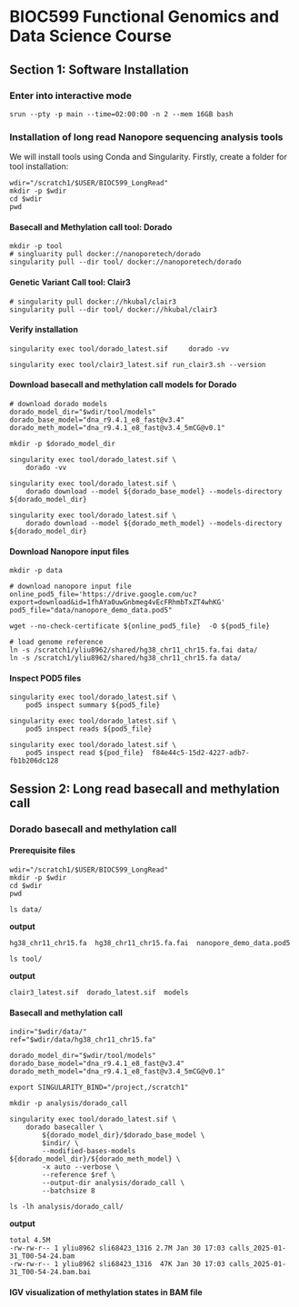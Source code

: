 # BIOC599 Functional Genomics and Data Science Course
## Section 1: Software Installation

### Enter into interactive mode
```
srun --pty -p main --time=02:00:00 -n 2 --mem 16GB bash
```

### Installation of long read Nanopore sequencing analysis tools

We will install tools using Conda and Singularity. Firstly, create a folder for tool installation:
```
wdir="/scratch1/$USER/BIOC599_LongRead"
mkdir -p $wdir
cd $wdir
pwd
```

#### Basecall and Methylation call tool: Dorado

```
mkdir -p tool
# singluarity pull docker://nanoporetech/dorado
singularity pull --dir tool/ docker://nanoporetech/dorado
```

#### Genetic Variant Call tool: Clair3

```
# singularity pull docker://hkubal/clair3
singularity pull --dir tool/ docker://hkubal/clair3
```

#### Verify installation

```
singularity exec tool/dorado_latest.sif     dorado -vv
```

```
singularity exec tool/clair3_latest.sif run_clair3.sh --version
```

#### Download basecall and methylation call models for Dorado

```
# download dorado models
dorado_model_dir="$wdir/tool/models"
dorado_base_model="dna_r9.4.1_e8_fast@v3.4"
dorado_meth_model="dna_r9.4.1_e8_fast@v3.4_5mCG@v0.1"

mkdir -p $dorado_model_dir

singularity exec tool/dorado_latest.sif \
    dorado -vv

singularity exec tool/dorado_latest.sif \
    dorado download --model ${dorado_base_model} --models-directory ${dorado_model_dir}

singularity exec tool/dorado_latest.sif \
    dorado download --model ${dorado_meth_model} --models-directory ${dorado_model_dir}
```


#### Download Nanopore input files
```
mkdir -p data

# download nanopore input file
online_pod5_file='https://drive.google.com/uc?export=download&id=1fhAYa0uwGnbmeg4vEcFRhmbTxZT4whKG'
pod5_file="data/nanopore_demo_data.pod5"

wget --no-check-certificate ${online_pod5_file}  -O ${pod5_file}

# load genome reference
ln -s /scratch1/yliu8962/shared/hg38_chr11_chr15.fa.fai data/
ln -s /scratch1/yliu8962/shared/hg38_chr11_chr15.fa data/
```

#### Inspect POD5 files
```
singularity exec tool/dorado_latest.sif \
    pod5 inspect summary ${pod5_file}
```

```
singularity exec tool/dorado_latest.sif \
    pod5 inspect reads ${pod5_file}
```

```
singularity exec tool/dorado_latest.sif \
    pod5 inspect read ${pod_file}  f84e44c5-15d2-4227-adb7-fb1b206dc128
```



## Session 2: Long read basecall and methylation call

### Dorado basecall and methylation call
#### Prerequisite files

```
wdir="/scratch1/$USER/BIOC599_LongRead"
mkdir -p $wdir
cd $wdir
pwd
```

```
ls data/
```

**output**
```
hg38_chr11_chr15.fa  hg38_chr11_chr15.fa.fai  nanopore_demo_data.pod5
```

```
ls tool/

```
**output**
```
clair3_latest.sif  dorado_latest.sif  models
```

#### Basecall and methylation call

```
indir="$wdir/data/"
ref="$wdir/data/hg38_chr11_chr15.fa"

dorado_model_dir="$wdir/tool/models"
dorado_base_model="dna_r9.4.1_e8_fast@v3.4"
dorado_meth_model="dna_r9.4.1_e8_fast@v3.4_5mCG@v0.1"

export SINGULARITY_BIND="/project,/scratch1"

mkdir -p analysis/dorado_call

singularity exec tool/dorado_latest.sif \
    dorado basecaller \
        ${dorado_model_dir}/$dorado_base_model \
        $indir/ \
        --modified-bases-models ${dorado_model_dir}/${dorado_meth_model} \
        -x auto --verbose \
        --reference $ref \
        --output-dir analysis/dorado_call \
        --batchsize 8

ls -lh analysis/dorado_call/
```
**output**
```
total 4.5M
-rw-rw-r-- 1 yliu8962 sli68423_1316 2.7M Jan 30 17:03 calls_2025-01-31_T00-54-24.bam
-rw-rw-r-- 1 yliu8962 sli68423_1316  47K Jan 30 17:03 calls_2025-01-31_T00-54-24.bam.bai
```


#### IGV visualization of methylation states in BAM file


